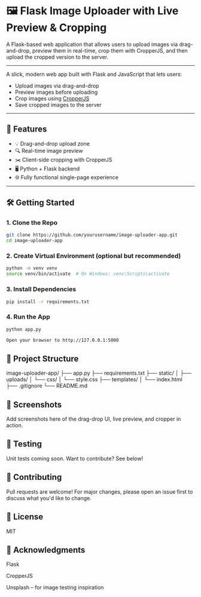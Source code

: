 # 🖼️ Flask Image Uploader with Live Preview & Cropping

A Flask-based web application that allows users to upload images via drag-and-drop, preview them in real-time, crop them with CropperJS, and then upload the cropped version to the server.

---

A slick, modern web app built with Flask and JavaScript that lets users:

- Upload images via drag-and-drop
- Preview images before uploading
- Crop images using [CropperJS](https://github.com/fengyuanchen/cropperjs)
- Save cropped images to the server

---

## 🚀 Features

- 💡 Drag-and-drop upload zone
- 🔍 Real-time image preview
- ✂️ Client-side cropping with CropperJS
- 🖥️ Python + Flask backend
- 🌐 Fully functional single-page experience

---

## 🛠️ Getting Started

### 1. Clone the Repo

```bash
git clone https://github.com/yourusername/image-uploader-app.git
cd image-uploader-app
```

### 2. Create Virtual Environment (optional but recommended)

```bash
python -m venv venv
source venv/bin/activate  # On Windows: venv\Scripts\activate
```

### 3. Install Dependencies

```bash
pip install -r requirements.txt
```

### 4. Run the App

```bash
python app.py

Open your browser to http://127.0.0.1:5000
```

## 📁 Project Structure

image-uploader-app/
├── app.py
├── requirements.txt
├── static/
│   ├── uploads/
│   └── css/
│       └── style.css
├── templates/
│   └── index.html
├── .gitignore
└── README.md

## 📸 Screenshots

Add screenshots here of the drag-drop UI, live preview, and cropper in action.

## 🧪 Testing

Unit tests coming soon. Want to contribute? See below!

## 🤝 Contributing

Pull requests are welcome! For major changes, please open an issue first to discuss what you'd like to change.

## 📄 License

MIT

## 🙌 Acknowledgments

Flask

CropperJS

Unsplash – for image testing inspiration
